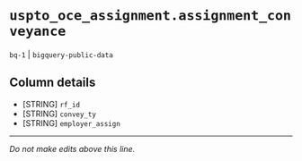 # `uspto_oce_assignment.assignment_conveyance`
`bq-1` | `bigquery-public-data`

## Column details
* [STRING]    `rf_id`
* [STRING]    `convey_ty`
* [STRING]    `employer_assign`

-------------------------------------------------------------------------------
*Do not make edits above this line.*
